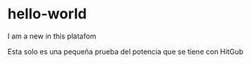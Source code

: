 # hello-world
I am a new in this platafom

Esta solo es una pequeña prueba del potencia que se tiene con HitGub
